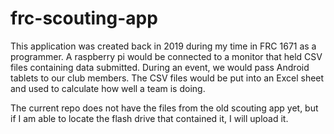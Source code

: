 # frc-scouting-app

This application was created back in 2019 during my time in FRC 1671 as a programmer.
A raspberry pi would be connected to a monitor that held CSV files containing data submitted. During an event, we would pass Android tablets to our club members. 
The CSV files would be put into an Excel sheet and used to calculate how well a team is doing.

The current repo does not have the files from the old scouting app yet, but if I am able to locate the flash drive that contained it, I will upload it.
